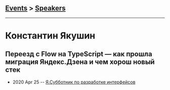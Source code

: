 ## [Events](../README.md) > [Speakers](../speakers.md)
---

# Константин Якушин

## Переезд с Flow на TypeScript — как прошла миграция Яндекс.Дзена и чем хорош новый стек
- 2020 Apr 25 -- [Я.Субботник по разработке интерфейсов](https://www.youtube.com/watch?v=sk5BIHvtCt8&t=4517s)    

